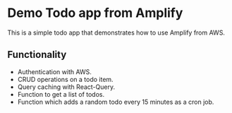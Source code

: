 # Demo Todo app from Amplify

This is a simple todo app that demonstrates how to use Amplify from AWS.

## Functionality

- Authentication with AWS.
- CRUD operations on a todo item.
- Query caching with React-Query.
- Function to get a list of todos.
- Function which adds a random todo every 15 minutes as a cron job.
